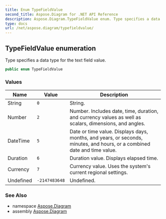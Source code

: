 ```yaml
---
title: Enum TypeFieldValue
second_title: Aspose.Diagram for .NET API Reference
description: Aspose.Diagram.TypeFieldValue enum. Type specifies a data type for the text field value
type: docs
url: /net/aspose.diagram/typefieldvalue/
---
```

## TypeFieldValue enumeration

Type specifies a data type for the text field value.

```csharp
public enum TypeFieldValue
```

### Values

| Name | Value | Description |
| --- | --- | --- |
| String | `0` | String. |
| Number | `2` | Number. Includes date, time, duration, and currency values as well as scalars, dimensions, and angles. |
| DateTime | `5` | Date or time value. Displays days, months, and years, or seconds, minutes, and hours, or a combined date and time value. |
| Duration | `6` | Duration value. Displays elapsed time. |
| Currency | `7` | Currency value. Uses the system's current regional settings. |
| Undefined | `-2147483648` | Undefined. |

### See Also

* namespace [Aspose.Diagram](../../aspose.diagram/)
* assembly [Aspose.Diagram](../../)



